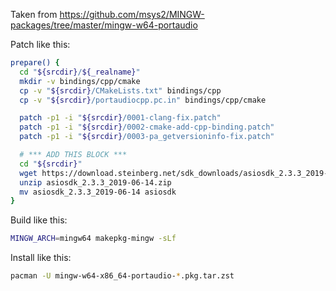Taken from https://github.com/msys2/MINGW-packages/tree/master/mingw-w64-portaudio

Patch like this:

```bash
prepare() {
  cd "${srcdir}/${_realname}"
  mkdir -v bindings/cpp/cmake
  cp -v "${srcdir}/CMakeLists.txt" bindings/cpp
  cp -v "${srcdir}/portaudiocpp.pc.in" bindings/cpp/cmake

  patch -p1 -i "${srcdir}/0001-clang-fix.patch"
  patch -p1 -i "${srcdir}/0002-cmake-add-cpp-binding.patch"
  patch -p1 -i "${srcdir}/0003-pa_getversioninfo-fix.patch"

  # *** ADD THIS BLOCK ***
  cd "${srcdir}"
  wget https://download.steinberg.net/sdk_downloads/asiosdk_2.3.3_2019-06-14.zip
  unzip asiosdk_2.3.3_2019-06-14.zip
  mv asiosdk_2.3.3_2019-06-14 asiosdk
}
```

Build like this:

```bash
MINGW_ARCH=mingw64 makepkg-mingw -sLf
```

Install like this:

```bash
pacman -U mingw-w64-x86_64-portaudio-*.pkg.tar.zst
```